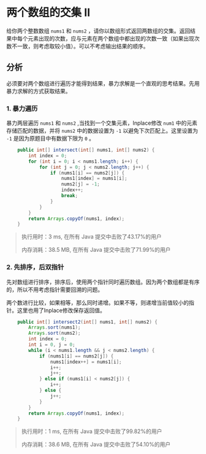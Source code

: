 # 两个数组的交集 II

给你两个整数数组 `nums1` 和 `nums2` ，请你以数组形式返回两数组的交集。返回结果中每个元素出现的次数，应与元素在两个数组中都出现的次数一致（如果出现次数不一致，则考虑取较小值）。可以不考虑输出结果的顺序。

## 分析

必须要对两个数组进行遍历才能得到结果，暴力求解是一个直观的思考结果。先用暴力求解的方式获取结果。

### 1. 暴力遍历

暴力两层遍历 `nums1` 和 `nums2` ,当找到一个交集元素，Inplace修改 `num1` 中的元素存储匹配的数据，并将 `nums2` 中的数据设置为 `-1` 以避免下次匹配上。这里设置为 `-1` 是因为原题目中有数据下限为 `0` 。

```java
    public int[] intersect(int[] nums1, int[] nums2) {
        int index = 0;
        for (int i = 0; i < nums1.length; i++) {
            for (int j = 0; j < nums2.length; j++) {
                if (nums1[i] == nums2[j]) {
                    nums1[index] = nums1[i];
                    nums2[j] = -1;
                    index++;
                    break;
                }
            }
        }
        return Arrays.copyOf(nums1, index);
    }
```

> 执行用时：3 ms, 在所有 Java 提交中击败了43.17%的用户
>
> 内存消耗：38.5 MB, 在所有 Java 提交中击败了71.99%的用户

### 2. 先排序，后双指针

先对数组进行排序，排序后，使用两个指针同时遍历数组。因为两个数组都是有序的，所以不用考虑指针需要回溯的问题。

两个数进行比较，如果相等，那么同时递增。如果不等，则递增当前值较小的指针。这里也用了Inplace修改保存返回值。

```java
    public int[] intersect2(int[] nums1, int[] nums2) {
        Arrays.sort(nums1);
        Arrays.sort(nums2);
        int index = 0;
        int i = 0, j = 0;
        while (i < nums1.length && j < nums2.length) {
            if (nums1[i] == nums2[j]) {
                nums1[index++] = nums1[i];
                i++;
                j++;
            } else if (nums1[i] < nums2[j]) {
                i++;
            } else {
                j++;
            }
        }
        return Arrays.copyOf(nums1, index);
    }
```

> 执行用时：1 ms, 在所有 Java 提交中击败了99.82%的用户
>
> 内存消耗：38.6 MB, 在所有 Java 提交中击败了54.10%的用户
